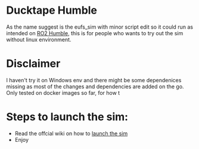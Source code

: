 # Ducktape Humble
 As the name suggest is the eufs_sim with minor script edit so it could run as intended on [RO2 Humble](https://docs.ros.org/en/humble/index.html), this is for people who wants to try out the sim without linux environment.  
# Disclaimer 
I haven't try it on Windows env and there might be some dependenices missing as most of the changes and dependencies are added on the go. Only tested on docker images so far, for how t
# Steps to launch the sim:
- Read the offcial wiki on how to [launch the sim](https://gitlab.com/eufs/eufs_sim/-/wikis/Getting-Started-Guide) 
- Enjoy
